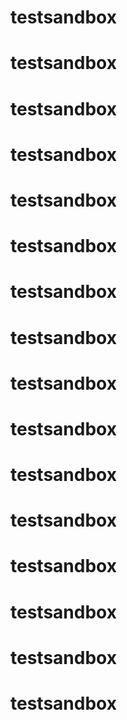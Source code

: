 # testsandbox
# testsandbox
# testsandbox
# testsandbox
# testsandbox
# testsandbox
# testsandbox
# testsandbox
# testsandbox
# testsandbox
# testsandbox
# testsandbox
# testsandbox
# testsandbox
# testsandbox
# testsandbox

